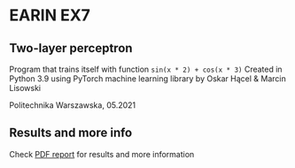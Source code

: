 # EARIN EX7
## Two-layer perceptron  
Program that trains itself with function ```sin(x * 2) + cos(x * 3)```
Created in Python 3.9 using PyTorch machine learning library by Oskar Hącel & Marcin Lisowski  

Politechnika Warszawska, 05.2021

## Results and more info
Check [PDF report](https://github.com/KlivenPL/EARIN_EX7/releases/download/1.0/EARIN_EX7_Oskar_Hacel_Marcin_Lisowski.pdf) for results and more information
